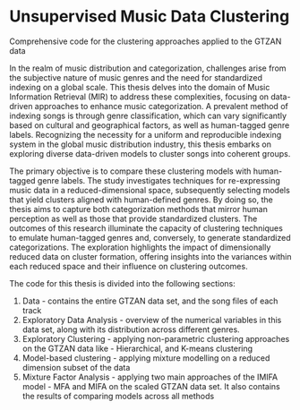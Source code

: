 # Unsupervised Music Data Clustering
 Comprehensive code for the clustering approaches applied to the GTZAN data

In the realm of music distribution and categorization, challenges arise from the subjective nature of music genres and the need for standardized indexing on a global scale.
This thesis delves into the domain of Music Information Retrieval (MIR) to address these complexities, focusing on data-driven approaches to enhance music categorization.
A prevalent method of indexing songs is through genre classification, which can vary significantly based on cultural and geographical factors, as well as human-tagged genre
labels. Recognizing the necessity for a uniform and reproducible indexing system in the global music distribution industry, this thesis embarks on exploring diverse data-driven
models to cluster songs into coherent groups.

The primary objective is to compare these clustering models with human-tagged genre labels. The study investigates techniques for re-expressing music data in a reduced-dimensional space, subsequently selecting models that yield clusters aligned with human-defined genres. By doing so, the thesis aims to capture both categorization methods that
mirror human perception as well as those that provide standardized clusters.
The outcomes of this research illuminate the capacity of clustering techniques to emulate human-tagged genres and, conversely, to generate standardized categorizations. The
exploration highlights the impact of dimensionally reduced data on cluster formation,
offering insights into the variances within each reduced space and their influence on clustering outcomes.


The code for this thesis is divided into the following sections:

1. Data - contains the entire GTZAN data set, and the song files of each track
2. Exploratory Data Analysis - overview of the numerical variables in this data set, along with its distribution across different genres.
3. Exploratory Clustering - applying non-parametric clustering approaches on the GTZAN data like - Hierarchical, and K-means clustering
4. Model-based clustering - applying mixture modelling on a reduced dimension subset of the data
5. Mixture Factor Analysis - applying two main approaches of the IMIFA model - MFA and MIFA on the scaled GTZAN data set. It also contains the results of comparing models across all methods
